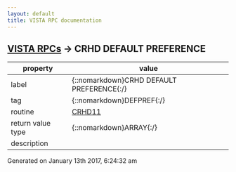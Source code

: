 ```yaml
---
layout: default
title: VISTA RPC documentation
---
```




## [VISTA RPCs](TableOfContent.md) &#8594; CRHD DEFAULT PREFERENCE 

 property | value 
--- | --- 
 label | {::nomarkdown}CRHD DEFAULT PREFERENCE{:/}
 tag | {::nomarkdown}DEFPREF{:/}
 routine | [CRHD11](http://code.osehra.org/dox/Routine_CRHD11_source.html)
 return value type | {::nomarkdown}ARRAY{:/}
 description | 




 Generated on January 13th 2017, 6:24:32 am